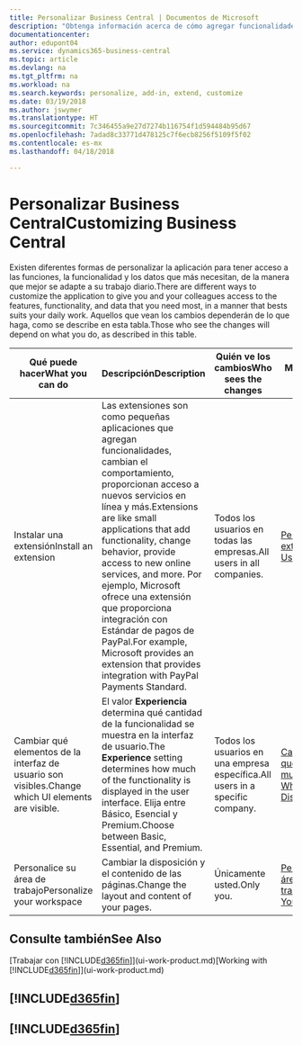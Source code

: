 ```yaml
---
title: Personalizar Business Central | Documentos de Microsoft
description: "Obtenga información acerca de cómo agregar funcionalidades y personalizar Business Central."
documentationcenter: 
author: edupont04
ms.service: dynamics365-business-central
ms.topic: article
ms.devlang: na
ms.tgt_pltfrm: na
ms.workload: na
ms.search.keywords: personalize, add-in, extend, customize
ms.date: 03/19/2018
ms.author: jswymer
ms.translationtype: HT
ms.sourcegitcommit: 7c346455a9e27d7274b116754f1d594484b95d67
ms.openlocfilehash: 7adad8c33771d478125c7f6ecb8256f5109f5f02
ms.contentlocale: es-mx
ms.lasthandoff: 04/18/2018

---
```

# <a name="customizing-business-central"></a><span data-ttu-id="9d341-103">Personalizar Business Central</span><span class="sxs-lookup"><span data-stu-id="9d341-103">Customizing Business Central</span></span>
<!--NAV # Customizing Dynamics NAV -->
<span data-ttu-id="9d341-104">Existen diferentes formas de personalizar la aplicación para tener acceso a las funciones, la funcionalidad y los datos que más necesitan, de la manera que mejor se adapte a su trabajo diario.</span><span class="sxs-lookup"><span data-stu-id="9d341-104">There are different ways to customize the application to give you and your colleagues access to the features, functionality, and data that you need most, in a manner that bests suits your daily work.</span></span> <span data-ttu-id="9d341-105">Aquellos que vean los cambios dependerán de lo que haga, como se describe en esta tabla.</span><span class="sxs-lookup"><span data-stu-id="9d341-105">Those who see the changes will depend on what you do, as described in this table.</span></span>

| <span data-ttu-id="9d341-106">Qué puede hacer</span><span class="sxs-lookup"><span data-stu-id="9d341-106">What you can do</span></span>    |  <span data-ttu-id="9d341-107">Descripción</span><span class="sxs-lookup"><span data-stu-id="9d341-107">Description</span></span>  |  <span data-ttu-id="9d341-108">Quién ve los cambios</span><span class="sxs-lookup"><span data-stu-id="9d341-108">Who sees the changes</span></span>  |  <span data-ttu-id="9d341-109">Más información</span><span class="sxs-lookup"><span data-stu-id="9d341-109">More information</span></span>  |
|-----|---------------|---------|-------|
|<span data-ttu-id="9d341-110">Instalar una extensión</span><span class="sxs-lookup"><span data-stu-id="9d341-110">Install an extension</span></span>|<span data-ttu-id="9d341-111">Las extensiones son como pequeñas aplicaciones que agregan funcionalidades, cambian el comportamiento, proporcionan acceso a nuevos servicios en línea y más.</span><span class="sxs-lookup"><span data-stu-id="9d341-111">Extensions are like small applications that add functionality, change behavior, provide access to new online services, and more.</span></span> <span data-ttu-id="9d341-112">Por ejemplo, Microsoft ofrece una extensión que proporciona integración con Estándar de pagos de PayPal.</span><span class="sxs-lookup"><span data-stu-id="9d341-112">For example, Microsoft provides an extension that provides integration with PayPal Payments Standard.</span></span>|<span data-ttu-id="9d341-113">Todos los usuarios en todas las empresas.</span><span class="sxs-lookup"><span data-stu-id="9d341-113">All users in all companies.</span></span>|[<span data-ttu-id="9d341-114">Personalizar con extensiones</span><span class="sxs-lookup"><span data-stu-id="9d341-114">Customizing Using Extensions</span></span>](ui-extensions.md)|
|<span data-ttu-id="9d341-115">Cambiar qué elementos de la interfaz de usuario son visibles.</span><span class="sxs-lookup"><span data-stu-id="9d341-115">Change which UI elements are visible.</span></span>|<span data-ttu-id="9d341-116">El valor **Experiencia** determina qué cantidad de la funcionalidad se muestra en la interfaz de usuario.</span><span class="sxs-lookup"><span data-stu-id="9d341-116">The **Experience** setting determines how much of the functionality is displayed in the user interface.</span></span> <span data-ttu-id="9d341-117">Elija entre Básico, Esencial y Premium.</span><span class="sxs-lookup"><span data-stu-id="9d341-117">Choose between Basic, Essential, and Premium.</span></span>|<span data-ttu-id="9d341-118">Todos los usuarios en una empresa específica.</span><span class="sxs-lookup"><span data-stu-id="9d341-118">All users in a specific company.</span></span>|[<span data-ttu-id="9d341-119">Cambiar las funciones que se muestran</span><span class="sxs-lookup"><span data-stu-id="9d341-119">Changing Which Features are Displayed</span></span>](ui-experiences.md)|
|<span data-ttu-id="9d341-120">Personalice su área de trabajo</span><span class="sxs-lookup"><span data-stu-id="9d341-120">Personalize your workspace</span></span>|<span data-ttu-id="9d341-121">Cambiar la disposición y el contenido de las páginas.</span><span class="sxs-lookup"><span data-stu-id="9d341-121">Change the layout and content of your pages.</span></span>|<span data-ttu-id="9d341-122">Únicamente usted.</span><span class="sxs-lookup"><span data-stu-id="9d341-122">Only you.</span></span>|[<span data-ttu-id="9d341-123">Personalización de su área de trabajo</span><span class="sxs-lookup"><span data-stu-id="9d341-123">Personalizing Your Workspace</span></span>](ui-personalization-user.md)|

## <a name="see-also"></a><span data-ttu-id="9d341-124">Consulte también</span><span class="sxs-lookup"><span data-stu-id="9d341-124">See Also</span></span>
<span data-ttu-id="9d341-125">[Trabajar con [!INCLUDE[d365fin](includes/d365fin_md.md)]](ui-work-product.md)</span><span class="sxs-lookup"><span data-stu-id="9d341-125">[Working with [!INCLUDE[d365fin](includes/d365fin_md.md)]](ui-work-product.md)</span></span>  

## [!INCLUDE[d365fin](includes/free_trial_md.md)]  
## [!INCLUDE[d365fin](includes/training_link_md.md)]

